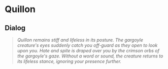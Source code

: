 # Quillon







## Dialog

>*Quillon remains stiff and lifeless in its posture. The gargoyle creature's eyes suddenly catch you off-guard as they open to look upon you. Hate and spite is draped over you by the crimson orbs of the gargoyle's gaze. Without a word or sound, the creature returns to its lifeless stance, ignoring your presence further.*